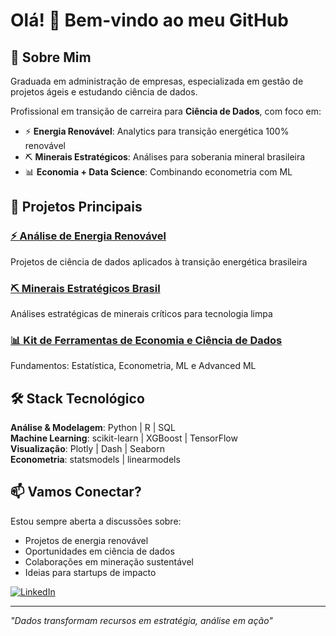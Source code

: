 # Olá! 👋 Bem-vindo ao meu GitHub

## 🎯 Sobre Mim

Graduada em administração de empresas, especializada em gestão de projetos ágeis e estudando ciência de dados.

Profissional em transição de carreira para **Ciência de Dados**, com foco em:
- ⚡ **Energia Renovável**: Analytics para transição energética 100% renovável
- ⛏️ **Minerais Estratégicos**: Análises para soberania mineral brasileira
- 📊 **Economia + Data Science**: Combinando econometria com ML

## 🚀 Projetos Principais

### [⚡ Análise de Energia Renovável](https://github.com/luiza-strano/analise-de-energia-renovavel)
Projetos de ciência de dados aplicados à transição energética brasileira

### [⛏️ Minerais Estratégicos Brasil](https://github.com/luiza-strano/minerais-estrategicos-brasil)  
Análises estratégicas de minerais críticos para tecnologia limpa

### [📊 Kit de Ferramentas de Economia e Ciência de Dados](https://github.com/luiza-strano/kit-de-ferramentas-de-economia-e-ciencia-de-dados)
Fundamentos: Estatística, Econometria, ML e Advanced ML

## 🛠️ Stack Tecnológico

**Análise & Modelagem**: Python | R | SQL  
**Machine Learning**: scikit-learn | XGBoost | TensorFlow  
**Visualização**: Plotly | Dash | Seaborn  
**Econometria**: statsmodels | linearmodels

## 📫 Vamos Conectar?

Estou sempre aberta a discussões sobre:
- Projetos de energia renovável
- Oportunidades em ciência de dados
- Colaborações em mineração sustentável
- Ideias para startups de impacto

[![LinkedIn](https://img.shields.io/badge/LinkedIn-luiza--strano-blue?style=flat&logo=linkedin)](https://linkedin.com/in/luiza-strano)

---
*"Dados transformam recursos em estratégia, análise em ação"*
